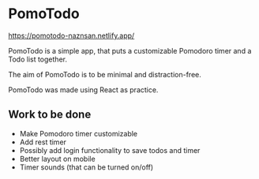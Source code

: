 # PomoTodo

https://pomotodo-naznsan.netlify.app/

PomoTodo is a simple app, that puts a customizable Pomodoro timer and a Todo list together.

The aim of PomoTodo is to be minimal and distraction-free.

PomoTodo was made using React as practice.


## Work to be done
* Make Pomodoro timer customizable
* Add rest timer
* Possibly add login functionality to save todos and timer
* Better layout on mobile
* Timer sounds (that can be turned on/off)

